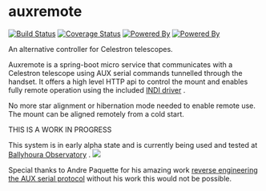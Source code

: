 # auxremote

[![Build Status](https://travis-ci.org/dokeeffe/auxremote.svg?branch=master)](https://travis-ci.org/dokeeffe/auxremote) 
[![Coverage Status](https://codecov.io/github/dokeeffe/auxremote/coverage.svg?precision=1)](https://codecov.io/gh/dokeeffe/auxremote)
[![Powered By](https://img.shields.io/badge/powered%20by-springframework-green.svg)](http://projects.spring.io/spring-boot/)
[![Powered By](https://img.shields.io/badge/powered%20by-INDI-green.svg)](http://indilib.org/)

An alternative controller for Celestron telescopes. 

Auxremote is a spring-boot micro service that communicates with a Celestron telescope using AUX serial commands tunnelled through the handset.
It offers a high level HTTP api to control the mount and enables fully remote operation using the included [ INDI driver](https://github.com/dokeeffe/auxremote/tree/master/ext/indi-driver) .

No more star alignment or hibernation mode needed to enable remote use. The mount can be aligned remotely from a cold start.

THIS IS A WORK IN PROGRESS

This system is in early alpha state and is currently being used and tested at [Ballyhoura Observatory](https://twitter.com/ballyhourastars) .
![](http://52-8.xyz/images/allsky.gif)

Special thanks to Andre Paquette for his amazing work [reverse engineering the AUX serial protocol](http://www.paquettefamily.ca/nexstar/NexStar_AUX_Commands_10.pdf) without his work this would not be possible.